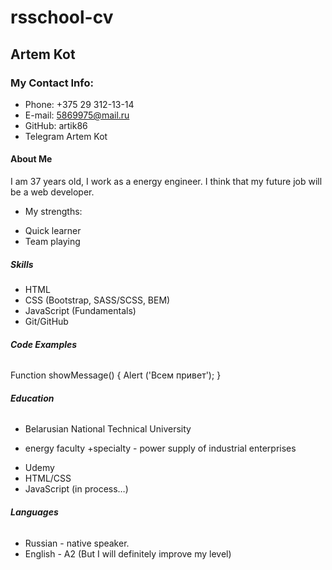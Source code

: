 # rsschool-cv

## Artem Kot

### My Contact Info: 

* Phone: +375 29 312-13-14 
* E-mail: 5869975@mail.ru
* GitHub: artik86
* Telegram Artem Kot

#### **About Me**
I am 37 years old, I work as a energy engineer. I think that my future job will be a web developer. 
* My strengths:
+ Quick learner
+ Team playing
##### **Skills**
* HTML
* CSS (Bootstrap, SASS/SCSS, BEM)
* JavaScript (Fundamentals)
* Git/GitHub
###### **Code Examples**
Function showMessage()
{
Alert ('Всем привет'); 
}
###### **Education**
* Belarusian National Technical University
+ energy faculty
+specialty - power supply of industrial enterprises

* Udemy
* HTML/CSS
* JavaScript (in process…)
###### **Languages**
* Russian - native speaker.
* English - A2 (But I will definitely improve my level)
